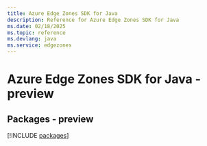 ```yaml
---
title: Azure Edge Zones SDK for Java
description: Reference for Azure Edge Zones SDK for Java
ms.date: 02/18/2025
ms.topic: reference
ms.devlang: java
ms.service: edgezones
---
```

# Azure Edge Zones SDK for Java - preview
## Packages - preview
[!INCLUDE [packages](edge-zones-index.md)]
